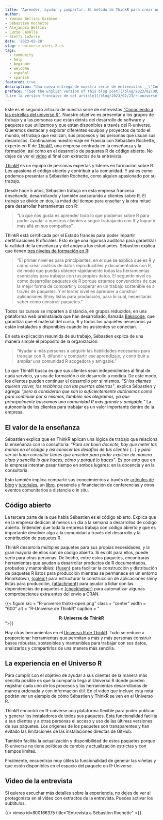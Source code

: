 ```yaml
---
title: "Aprender, ayudar y compartir. El método de ThinkR para crear una comunidad cada vez más grande y amigable de R"
author: 
- Yanina Bellini Saibene
- Sébastien Rochette
- Alejandra Bellini 
- Lucio Casalla 
- Steffi LaZerte
date: '2023-02-28'
slug: r-universe-stars-2-es
tags:
  - community
  - help
  - beginner
  - welcome
  - español
  - spanish
featured: true
description: "Una nueva entrega de nuestra serie de entrevistas __\"Conociendo a las estrellas del universo R\"__. Nos vamos a Francia para conocer más de cerca el trabajo que hace la gente de ThinkR."
preface: "[See the English version of this blog post](/blog/2023/02/09/r-universe-stars-2-en/),
[Lire la version française de cet article](/blog/2023/02/23/r-universe-stars-2-fr/)"
---
```


Este es el segundo artículo de nuestra serie de entrevistas ["Conociendo a las estrellas del universo R"](/tags/r-universe-stars/). Nuestro objetivo es presentar a los grupos de trabajo y a las personas que están detrás del desarrollo de software y paquetes que utilizamos y que están disponibles a través del R-universe. Queremos destacar y explorar diferentes equipos y proyectos de todo el mundo, el trabajo que realizan, sus procesos y las personas que usuan sus desarrollos. Continuamos nuestro viaje en Francia con Sébastien Rochette, experto en R de [ThinkR](https://rtask.thinkr.fr), una empresa centrada en la enseñanza y la formación, así como en el desarrollo de paquetes R de código abierto. No dejes de ver el [vídeo](2023/02/23/r-universe-stars-2-es/#vídeo-de-la-entrevista) al final con extractos de la entrevista.

[ThinkR](https://rtask.thinkr.fr) es un equipo de personas expertas y líderes en formación sobre R. Les apasiona el código abierto y contribuir a la comunidad. Y así es como podemos presentar a Sébastien Rochette, como alguien apasionado por su trabajo.


Desde hace 5 años, Sébastien trabaja en esta empresa francesa enseñando, desarrollando y también asesorando a clientes sobre R. El trabajo se divide en dos, la mitad del tiempo para enseñar y la otra mitad para desarrollar herramientas con R:

> “Lo que nos gusta es aprender todo lo que podamos sobre R para poder ayudar a nuestros clientes a seguir trabajando con R y lograr ir más allá en sus compañías”.


ThinkR está certificada por el Estado francés para poder impartir certificaciones R oficiales.  Esto exige una rigurosa auditoría para garantizar la calidad de la enseñanza y del apoyo a los estudiantes. Sébastien explica que tienen [tres niveles de formación en R](https://rtask.thinkr.fr/remote-trainings-and-certification/): 

> "El primer nivel es para principiantes, en el que se explica qué es R y cómo crear análisis de datos reproducibles y documentados con R, de modo que puedas obtener rápidamente todas las herramientas esenciales para trabajar con tus propios datos. El segundo nivel es cómo desarrollar paquetes de R porque estamos convencidos de que la mejor forma de compartir y cooperar en un trabajo sostenible es a través de paquetes. Y el tercer nivel es aprender a construir aplicaciones Shiny listas para producción, para lo cual, necesitarás saber cómo construir paquetes." 

Todos los cursos se imparten a distancia, en grupos reducidos, en una plataforma web preinstalada que han desarrollado, llamada [Bakacode](https://thinkr.fr/what-is-bakacode.pdf), que garantiza que el material del curso, R y todos los paquetes necesarios ya están instalados y disponibles cuando los asistentes se conectan.

En esta explicación resumida de su trabajo, Sébastien explica de una manera simple el propósito de la organización: 

> “Ayudar a más personas a adquirir las habilidades necesarias para trabajar con R, difundir y compartir ese aprendizaje, y contribuir a ampliar una comunidad R acogedora y amigable.”

Lo que ThinkR busca es que sus clientes sean independientes al final de cada servicio, ya sea de formación o de desarrollo a medida. De este modo, los clientes pueden continuar el desarrollo por sí mismos. _“Si los clientes quieren volver, los recibimos con las puertas abiertas”_, explica Sébastien y agrega: _“pero si consideran que son lo suficientemente autónomos como para continuar por sí mismos, también nos alegramos, ya que principalmente buscamos una comunidad R más grande y amigable.”_ La autonomía de los clientes para trabajar es un valor importante dentro de la empresa.

## El valor de la enseñanza 

Sébastien explica que en ThinkR aplican una lógica de trabajo que relaciona la enseñanza con la consultoría: _“Para ser buen docente, hay que meter las manos en el código y así conocer los desafíos de tus clientes (...) y para ser un buen consultor tienes que enseñar para poder explicar de manera clara y sencilla lo que haces, cómo y porqué lo haces”_. Es por esto que en la empresa intentan pasar tiempo en ambos lugares: en la docencia y en la consultoría.

Esto también implica compartir sus conocimientos a través de [artículos de blog](https://rtask.thinkr.fr/blog/) y [tutoriales](https://thinkr.fr/blog/), un [libro](https://engineering-shiny.org/), presencia y financiación de conferencias y otros eventos comunitarios a distancia o in situ.

## Código abierto

La tercera parte de la que habla Sébastien es el código abierto. Explica que en la empresa dedican al menos un día a la semana a desarrollos de código abierto. Entienden que toda la empresa trabaja con código abierto y que es importante devolver algo a la comunidad a través del desarrollo y la contribución de paquetes R. 

ThinkR desarrolla múltiples paquetes para sus propias necesidades, y la gran mayoría de ellos son de código abierto. Si es útil para ellos, puede serlo para otras personas. De hecho, entre estos paquetes, encontrarás herramientas que ayudan a desarrollar productos de R documentados, probados y mantenibles: [{fusen}](https://thinkr-open.r-universe.dev/fusen#) para facilitar la construcción y distribución de paquetes R listos para producción mientras se permanece en un entorno Rmarkdown, [{golem}](https://thinkr-open.r-universe.dev/golem#) para estructurar la construcción de aplicaciones shiny listas para producción, [{attachment}](https://thinkr-open.r-universe.dev/attachment) para ayudar a lidiar con las dependencias de paquetes o [{checkhelper}](https://thinkr-open.r-universe.dev/checkhelper#) para automatizar algunas comprobaciones extra antes del envío a CRAN. 

{{< figure src = "R-universe thinkr-open.png" class = "center" width = "600" alt = "R-Universe de ThinkR" caption = "<center><strong>R-Universe de ThinkR</strong></center>">}}

Hay otras herramientas en el [Universo R de ThinkR](https://thinkr-open.r-universe.dev/). Todo se reduce a proporcionar herramientas que permitan a más y más personas construir bases robustas, sostenibles y mantenibles para trabajar con sus datos, analizarlos y compartirlos de una manera más sencilla.

## La experiencia en el Universo R 

Para cumplir con el objetivo de ayudar a sus clientes de la manera más sencilla posible es que la compañía llega al Universo R donde pueden registrar cada uno de los procesos y las herramientas desarrolladas de manera ordenada y con información útil. 
En el video que incluye esta nota podrán ver un ejemplo de cómo Sébastien y ThinkR se ven en el Universo R.

ThinkR encontró en R-universe una plataforma flexible para poder publicar y generar los instaladores de todos sus paquetes. Esta funcionalidad facilita a sus clientes y a otras personas el acceso y uso de las últimas versiones de sus paquetes. Los orígenes de los paquetes son transparentes y han evitado las limitaciones de las instalaciones directas de GitHub.  

También facilita la actualización y disponibilidad de estos paquetes porque R-universe no tiene políticas de cambio y actualización estrictas y con tiempos límites.  

Finalmente, encuentran muy útiles la funcionalidad de generar las viñetas y que estén disponibles en el espacio del paquete en R-Universe.


## Video de la entrevista

Si quieres escuchar más detalles sobre la experiencia, no dejes de ver al protagonista en el vídeo con extractos de la entrevista. Puedes activar los subtítulos.

{{< vimeo id=800166375 title="Entrevista a Sébastien Rochette" >}}
